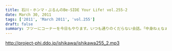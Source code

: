 ```yaml
---
title: 石川・ホンマ・ぶるんのBe-SIDE Your Life! vol.255-2
date: March 30, 2011
tags: ['2011', 'March 2011', 'vol.255']
draft: false
summary: フツーにコーナーを今日もやります。いつも通りのくだらない会話。「中身ねぇなぁ」と思いながら聴いてくだされば本望です～NAMAE
---
```


http://project-phi.ddo.jp/ishikawa/ishikawa255_2.mp3
